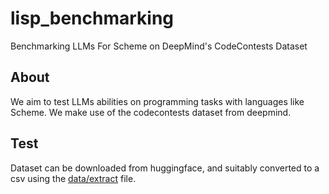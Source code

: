 # lisp_benchmarking
Benchmarking LLMs For Scheme on DeepMind's CodeContests Dataset

## About
We aim to test LLMs abilities on programming tasks with languages like Scheme. We make use of the codecontests dataset from deepmind.

## Test
Dataset can be downloaded from huggingface, and suitably converted to a csv using the [data/extract](data/extract.py) file.
